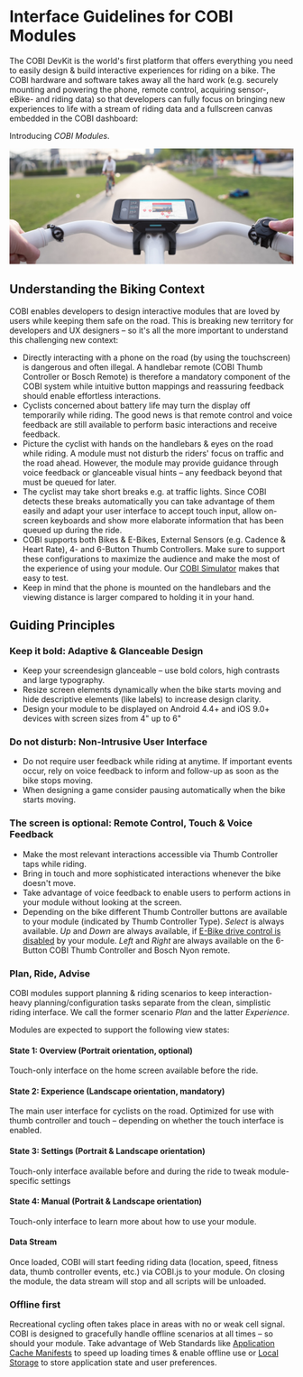 # Interface Guidelines for COBI Modules

The COBI DevKit is the world's first platform that offers everything you need to easily design & build interactive experiences for riding on a bike. The COBI hardware and software takes away all the hard work (e.g. securely mounting and powering the phone, remote control, acquiring sensor-, eBike- and riding data) so that developers can fully focus on bringing new experiences to life with a stream of riding data and a fullscreen canvas embedded in the COBI dashboard:

Introducing _COBI Modules_.

![COBI](COBI-Extensions-Header.png)

## Understanding the Biking Context

COBI enables developers to design interactive modules that are loved by users while keeping them safe on the road. This is breaking new territory for developers and UX designers – so it's all the more important to understand this challenging new context:

* Directly interacting with a phone on the road (by using the touchscreen) is dangerous and often illegal. A handlebar remote (COBI Thumb Controller or Bosch Remote) is therefore a mandatory component of the COBI system while intuitive button mappings and reassuring feedback should enable effortless interactions.
* Cyclists concerned about battery life may turn the display off temporarily while riding. The good news is that remote control and voice feedback are still available to perform basic interactions and receive feedback.
* Picture the cyclist with hands on the handlebars & eyes on the road while riding. A module must not disturb the riders' focus on traffic and the road ahead. However, the module may provide guidance through voice feedback or glanceable visual hints – any feedback beyond that must be queued for later.
* The cyclist may take short breaks e.g. at traffic lights. Since COBI detects these breaks automatically you can take advantage of them easily and adapt your user interface to accept touch input, allow on-screen keyboards and show more elaborate information that has been queued up during the ride.
* COBI supports both Bikes & E-Bikes, External Sensors (e.g. Cadence & Heart Rate), 4- and 6-Button Thumb Controllers. Make sure to support these configurations to maximize the audience and make the most of the experience of using your module. Our [COBI Simulator](https://github.com/cobi-bike/COBI.js-simulator) makes that easy to test.
* Keep in mind that the phone is mounted on the handlebars and the viewing distance is larger compared to holding it in your hand.

## Guiding Principles

### Keep it bold: Adaptive & Glanceable Design

* Keep your screendesign glanceable – use bold colors, high contrasts and large typography.
* Resize screen elements dynamically when the bike starts moving and hide descriptive elements (like labels) to increase design clarity.
* Design your module to be displayed on Android 4.4+ and iOS 9.0+ devices with screen sizes from 4" up to 6"

### Do not disturb: Non-Intrusive User Interface

* Do not require user feedback while riding at anytime. If important events occur, rely on voice feedback to inform and follow-up as soon as the bike stops moving.
* When designing a game consider pausing automatically when the bike starts moving.

### The screen is optional: Remote Control, Touch & Voice Feedback

* Make the most relevant interactions accessible via Thumb Controller taps while riding.
* Bring in touch and more sophisticated interactions whenever the bike doesn't move.
* Take advantage of voice feedback to enable users to perform actions in your module without looking at the screen.
* Depending on the bike different Thumb Controller buttons are available to your module (indicated by Thumb Controller Type). _Select_ is always available. _Up_ and _Down_ are always available, if [E-Bike drive control is disabled](https://cobi-bike.github.io/COBI.js/#cobidevkitoverridethumbcontrollermappingwrite) by your module. _Left_ and _Right_ are always available on the 6-Button COBI Thumb Controller and Bosch Nyon remote.

### Plan, Ride, Advise

COBI modules support planning & riding scenarios to keep interaction-heavy planning/configuration tasks separate from the clean, simplistic riding interface. We call the former scenario _Plan_ and the latter _Experience_.

Modules are expected to support the following view states:

#### State 1: Overview (Portrait orientation, optional)

Touch-only interface on the home screen available before the ride.

#### State 2: Experience (Landscape orientation, mandatory)

The main user interface for cyclists on the road. Optimized for use with thumb controller and touch – depending on whether the touch interface is enabled.

#### State 3: Settings (Portrait & Landscape orientation)

Touch-only interface available before and during the ride to tweak module-specific settings

#### State 4: Manual (Portrait & Landscape orientation)

Touch-only interface to learn more about how to use your module.

#### Data Stream

Once loaded, COBI will start feeding riding data (location, speed, fitness data, thumb controller events, etc.) via COBI.js to your module. On closing the module, the data stream will stop and all scripts will be unloaded.

### Offline first

Recreational cycling often takes place in areas with no or weak cell signal. COBI is designed to gracefully handle offline scenarios at all times – so should your module. Take advantage of Web Standards like [Application Cache Manifests](https://html.spec.whatwg.org/multipage/offline.html#manifests) to speed up loading times & enable offline use or [Local Storage](https://html.spec.whatwg.org/multipage/webstorage.html#the-localstorage-attribute) to store application state and user preferences.

